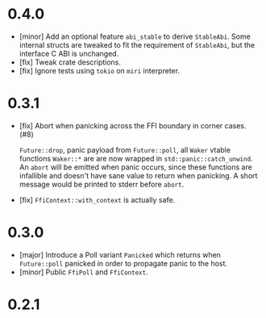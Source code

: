 # 0.4.0

- [minor] Add an optional feature `abi_stable` to derive `StableAbi`.
  Some internal structs are tweaked to fit the requirement of `StableAbi`,
  but the interface C ABI is unchanged.
- [fix] Tweak crate descriptions.
- [fix] Ignore tests using `tokio` on `miri` interpreter.

# 0.3.1

- [fix] Abort when panicking across the FFI boundary in corner cases. (#8)

  `Future::drop`, panic payload from `Future::poll`, all `Waker` vtable functions `Waker::*` are
  are now wrapped in `std::panic::catch_unwind`. An `abort` will be emitted when panic occurs,
  since these functions are infallible and doesn't have sane value to return when panicking.
  A short message would be printed to stderr before `abort`.

- [fix] `FfiContext::with_context` is actually safe.

# 0.3.0

- [major] Introduce a Poll variant `Panicked` which returns when `Future::poll` panicked in order to
  propagate panic to the host.
- [minor] Public `FfiPoll` and `FfiContext`.

# 0.2.1
